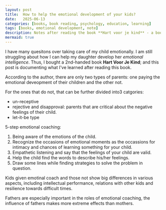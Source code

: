 ```yaml
---
layout: post
title:  How to help the emotional development of your kids?
date:   2025-06-13
categories: [books, book reading, psychology, education, learning]
tags: [books, emotional development, note]
description: Notes after reading the book **Hart voor je kind** - a book about the emotional development of kids.
mermaid: true
---
```


I have many quesitons over taking care of my child emotionally. I am still struggling about how I can help my daughter develop
her *emotional intelligence*. Thus, I bought a 2nd-handed book **Hart Voor Je Kind**; and this post is documenting what I've learned
after reading this book.

According to the author, there are only two types of parents: one paying the emotional deveopment of their children and the other not.

For the ones that do not, that can be further divided into3 catgories:

- un-receptive
- rejective and disapproval: parents that are critical about the negative feelings of their child.
- let-it-be type

5-step emotional coaching:

1. Being aware of the emotions of the child.
2. Recognize the occasions of emotional moments as the occassions for intimacy and chances of learning something for your child.
3. Empathetic listening and say that the feelings of your child are valid.
4. Help the child find the words to describe his/her feelings.
5. Draw some lines while finding strategies to solve the problem in question. 

Kids given emotinal coach and those not show big differences in various aspects, including intellectual performance, relations with other kids and resilience towards difficult times.

Fathers are especially important in the roles of emotional coaching, the influence of fathers makes more extreme effects than mothers.
